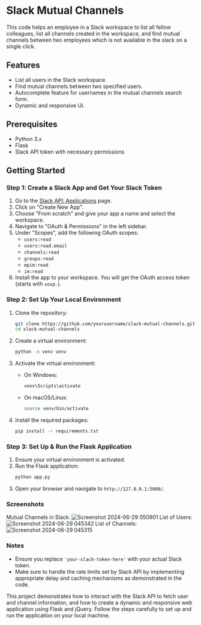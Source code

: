 # Slack Mutual Channels

This code helps an employee in a Slack workspace to list all fellow colleagues, list all channels created in the workspace, and find mutual channels between two employees which is not available in the slack on a single click.

## Features
- List all users in the Slack workspace.
- Find mutual channels between two specified users.
- Autocomplete feature for usernames in the mutual channels search form.
- Dynamic and responsive UI.

## Prerequisites
- Python 3.x
- Flask
- Slack API token with necessary permissions

## Getting Started

### Step 1: Create a Slack App and Get Your Slack Token
1. Go to the [Slack API: Applications](https://api.slack.com/apps) page.
2. Click on "Create New App".
3. Choose "From scratch" and give your app a name and select the workspace.
4. Navigate to "OAuth & Permissions" in the left sidebar.
5. Under "Scopes", add the following OAuth scopes:
    - `users:read`
    - `users:read.email`
    - `channels:read`
    - `groups:read`
    - `mpim:read`
    - `im:read`
6. Install the app to your workspace. You will get the OAuth access token (starts with `xoxp-`).

### Step 2: Set Up Your Local Environment
1. Clone the repository:
    ```bash
    git clone https://github.com/yourusername/slack-mutual-channels.git
    cd slack-mutual-channels
    ```

2. Create a virtual environment:
    ```bash
    python -m venv venv
    ```

3. Activate the virtual environment:
    - On Windows:
      ```bash
      venv\Scripts\activate
      ```
    - On macOS/Linux:
      ```bash
      source venv/bin/activate
      ```

4. Install the required packages:
    ```bash
    pip install -r requirements.txt
    ```


### Step 3: Set Up & Run the Flask Application
1. Ensure your virtual environment is activated.
2. Run the Flask application:
    ```bash
    python app.py
    ```
3. Open your browser and navigate to `http://127.0.0.1:5000/`.

### Screenshots
Mutual Channels in Slack: ![Screenshot 2024-06-29 050901](https://github.com/sathsish90/slack-mutual-channels/assets/31122297/cd108d13-ae15-4d77-ae0f-9cac702e6e6d)
List of Users: ![Screenshot 2024-06-29 045342](https://github.com/sathsish90/slack-mutual-channels/assets/31122297/b19942bb-1643-4131-a117-6fd7185ce677)
List of Channels: ![Screenshot 2024-06-29 045315](https://github.com/sathsish90/slack-mutual-channels/assets/31122297/6bd9dfa4-e488-448b-af42-22aaa48f9f3d)

### Notes
- Ensure you replace `'your-slack-token-here'` with your actual Slack token.
- Make sure to handle the rate limits set by Slack API by implementing appropriate delay and caching mechanisms as demonstrated in the code.

This project demonstrates how to interact with the Slack API to fetch user and channel information, and how to create a dynamic and responsive web application using Flask and jQuery. Follow the steps carefully to set up and run the application on your local machine.
